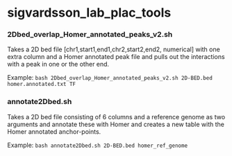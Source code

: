 # sigvardsson_lab_plac_tools

### 2Dbed_overlap_Homer_annotated_peaks_v2.sh

Takes a 2D bed file [chr1,start1,end1,chr2,start2,end2, numerical] with one extra column and a Homer annotated peak file and pulls out the interactions with a peak in one or the other end.

Example: `bash 2Dbed_overlap_Homer_annotated_peaks_v2.sh 2D-BED.bed homer.annotated.txt TF`

### annotate2Dbed.sh

Takes a 2D bed file consisting of 6 columns and a reference genome as two arguments and annotate these with Homer and creates a new table with the Homer annotated anchor-points.

Example: `bash annotate2Dbed.sh 2D-BED.bed homer_ref_genome`
